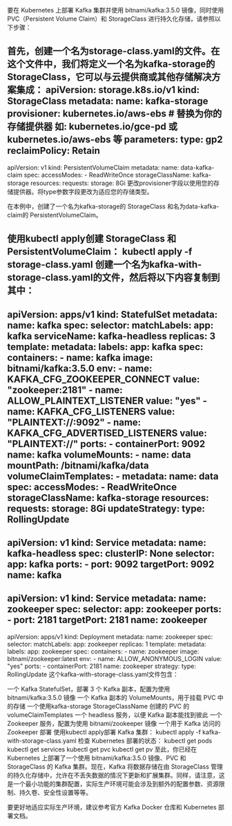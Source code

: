 要在 Kubernetes 上部署 Kafka 集群并使用 bitnami/kafka:3.5.0 镜像，同时使用 PVC（Persistent Volume Claim）和 StorageClass 进行持久化存储，请参照以下步骤：

首先，创建一个名为storage-class.yaml的文件。在这个文件中，我们将定义一个名为kafka-storage的 StorageClass，它可以与云提供商或其他存储解决方案集成：
apiVersion: storage.k8s.io/v1
kind: StorageClass
metadata:
  name: kafka-storage
provisioner: kubernetes.io/aws-ebs # 替换为你的存储提供器 如: kubernetes.io/gce-pd 或 kubernetes.io/aws-ebs 等
parameters:
  type: gp2 
reclaimPolicy: Retain
---
apiVersion: v1
kind: PersistentVolumeClaim
metadata:
  name: data-kafka-claim
spec:
  accessModes:
    - ReadWriteOnce
  storageClassName: kafka-storage
  resources:
    requests:
      storage: 8Gi
更改provisioner字段以使用您的存储提供器。将type参数字段更改为适应您的存储类型。

在本例中，创建了一个名为kafka-storage的 StorageClass 和名为data-kafka-claim的 PersistentVolumeClaim。

使用kubectl apply创建 StorageClass 和 PersistentVolumeClaim：
kubectl apply -f storage-class.yaml
创建一个名为kafka-with-storage-class.yaml的文件，然后将以下内容复制到其中：
---
apiVersion: apps/v1
kind: StatefulSet
metadata:
  name: kafka
spec:
  selector:
    matchLabels:
      app: kafka
  serviceName: kafka-headless
  replicas: 3
  template:
    metadata:
      labels:
        app: kafka
    spec:
      containers:
      - name: kafka
        image: bitnami/kafka:3.5.0
        env:
        - name: KAFKA_CFG_ZOOKEEPER_CONNECT
          value: "zookeeper:2181"
        - name: ALLOW_PLAINTEXT_LISTENER
          value: "yes"
        - name: KAFKA_CFG_LISTENERS
          value: "PLAINTEXT://:9092"
        - name: KAFKA_CFG_ADVERTISED_LISTENERS
          value: "PLAINTEXT://"
        ports:
        - containerPort: 9092
          name: kafka
        volumeMounts:
        - name: data
          mountPath: /bitnami/kafka/data
  volumeClaimTemplates:
    - metadata:
        name: data
    spec:
      accessModes:
        - ReadWriteOnce
      storageClassName: kafka-storage
      resources:
        requests:
          storage: 8Gi
  updateStrategy:
    type: RollingUpdate
---
apiVersion: v1
kind: Service
metadata:
  name: kafka-headless
spec:
  clusterIP: None
  selector:
    app: kafka
  ports:
    - port: 9092
      targetPort: 9092
      name: kafka
---
apiVersion: v1
kind: Service
metadata:
  name: zookeeper
spec:
  selector:
    app: zookeeper
  ports:
    - port: 2181
      targetPort: 2181
      name: zookeeper
---
apiVersion: apps/v1
kind: Deployment
metadata:
  name: zookeeper
spec:
  selector:
    matchLabels:
      app: zookeeper
  replicas: 1
  template:
    metadata:
      labels:
        app: zookeeper
    spec:
      containers:
      - name: zookeeper
        image: bitnami/zookeeper:latest
        env:
        - name: ALLOW_ANONYMOUS_LOGIN
          value: "yes"
        ports:
        - containerPort: 2181
          name: zookeeper
  strategy:
    type: RollingUpdate
这个kafka-with-storage-class.yaml文件包含：

一个 Kafka StatefulSet，部署 3 个 Kafka 副本，配置为使用 bitnami/kafka:3.5.0 镜像
一个 Kafka 副本的 VolumeMounts，用于挂载 PVC 中的存储
一个使用kafka-storage StorageClassName 创建的 PVC 的volumeClaimTemplates
一个 headless 服务，以便 Kafka 副本能找到彼此
一个 Zookeeper 服务，配置为使用 bitnami/zookeeper 镜像
一个用于 Kafka 访问的 Zookeeper 部署
使用kubectl apply部署 Kafka 集群：
kubectl apply -f kafka-with-storage-class.yaml
检查 Kubernetes 部署的状态：
kubectl get pods
kubectl get services
kubectl get pvc
kubectl get pv
至此，你已经在 Kubernetes 上部署了一个使用 bitnami/kafka:3.5.0 镜像、PVC 和 StorageClass 的 Kafka 集群。现在，Kafka 将数据存储在由 StorageClass 管理的持久化存储中，允许在不丢失数据的情况下更新和扩展集群。同样，请注意，这是一个最小功能的集群配置，实际生产环境可能会涉及到额外的配置参数、资源限制、持久卷、安全性设置等等。

要更好地适应实际生产环境，建议参考官方 Kafka Docker 仓库和 Kubernetes 部署文档。